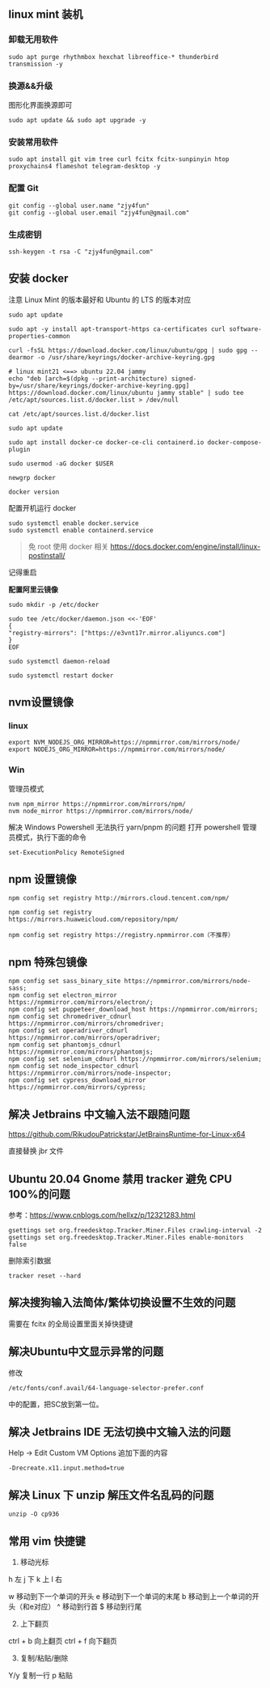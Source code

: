 ## linux mint 装机
### 卸载无用软件

```
sudo apt purge rhythmbox hexchat libreoffice-* thunderbird transmission -y
```

### 换源&&升级

图形化界面换源即可
```
sudo apt update && sudo apt upgrade -y
```
### 安装常用软件

```
sudo apt install git vim tree curl fcitx fcitx-sunpinyin htop proxychains4 flameshot telegram-desktop -y
```

### 配置 Git
```
git config --global user.name "zjy4fun"
git config --global user.email "zjy4fun@gmail.com"
```

### 生成密钥
```
ssh-keygen -t rsa -C "zjy4fun@gmail.com"
```

## 安装 docker
注意 Linux Mint 的版本最好和 Ubuntu 的 LTS 的版本对应

```
sudo apt update

sudo apt -y install apt-transport-https ca-certificates curl software-properties-common

curl -fsSL https://download.docker.com/linux/ubuntu/gpg | sudo gpg --dearmor -o /usr/share/keyrings/docker-archive-keyring.gpg

# linux mint21 <==> ubuntu 22.04 jammy
echo "deb [arch=$(dpkg --print-architecture) signed-by=/usr/share/keyrings/docker-archive-keyring.gpg] https://download.docker.com/linux/ubuntu jammy stable" | sudo tee /etc/apt/sources.list.d/docker.list > /dev/null

cat /etc/apt/sources.list.d/docker.list

sudo apt update

sudo apt install docker-ce docker-ce-cli containerd.io docker-compose-plugin

sudo usermod -aG docker $USER

newgrp docker

docker version
```
配置开机运行 docker
```
sudo systemctl enable docker.service
sudo systemctl enable containerd.service
```
> 免 root 使用 docker 相关 https://docs.docker.com/engine/install/linux-postinstall/

记得重启

**配置阿里云镜像**
```
sudo mkdir -p /etc/docker

sudo tee /etc/docker/daemon.json <<-'EOF'
{
"registry-mirrors": ["https://e3vnt17r.mirror.aliyuncs.com"]
}
EOF

sudo systemctl daemon-reload

sudo systemctl restart docker
```

## nvm设置镜像 
### linux
```
export NVM_NODEJS_ORG_MIRROR=https://npmmirror.com/mirrors/node/
export NODEJS_ORG_MIRROR=https://npmmirror.com/mirrors/node/
```

### Win
管理员模式
```
nvm npm_mirror https://npmmirror.com/mirrors/npm/  
nvm node_mirror https://npmmirror.com/mirrors/node/ 
```

解决 Windows Powershell 无法执行 yarn/pnpm 的问题
打开 powershell 管理员模式，执行下面的命令
```
set-ExecutionPolicy RemoteSigned
```


## npm 设置镜像
```
npm config set registry http://mirrors.cloud.tencent.com/npm/

npm config set registry https://mirrors.huaweicloud.com/repository/npm/

npm config set registry https://registry.npmmirror.com（不推荐）

```
## npm 特殊包镜像
```
npm config set sass_binary_site https://npmmirror.com/mirrors/node-sass;
npm config set electron_mirror https://npmmirror.com/mirrors/electron/;
npm config set puppeteer_download_host https://npmmirror.com/mirrors;
npm config set chromedriver_cdnurl https://npmmirror.com/mirrors/chromedriver;
npm config set operadriver_cdnurl https://npmmirror.com/mirrors/operadriver;
npm config set phantomjs_cdnurl https://npmmirror.com/mirrors/phantomjs;
npm config set selenium_cdnurl https://npmmirror.com/mirrors/selenium;
npm config set node_inspector_cdnurl https://npmmirror.com/mirrors/node-inspector;
npm config set cypress_download_mirror https://npmmirror.com/mirrors/cypress;
```

## 解决 Jetbrains 中文输入法不跟随问题

https://github.com/RikudouPatrickstar/JetBrainsRuntime-for-Linux-x64

直接替换 jbr 文件


## Ubuntu 20.04 Gnome 禁用 tracker 避免 CPU 100%的问题

参考：https://www.cnblogs.com/hellxz/p/12321283.html

```
gsettings set org.freedesktop.Tracker.Miner.Files crawling-interval -2
gsettings set org.freedesktop.Tracker.Miner.Files enable-monitors false
```
删除索引数据
```
tracker reset --hard
```


## 解决搜狗输入法简体/繁体切换设置不生效的问题

需要在 fcitx 的全局设置里面关掉快捷键

## 解决Ubuntu中文显示异常的问题

修改
```
/etc/fonts/conf.avail/64-language-selector-prefer.conf
```
中的配置，把SC放到第一位。

## 解决 Jetbrains IDE 无法切换中文输入法的问题

Help -> Edit Custom VM Options 追加下面的内容
```
-Drecreate.x11.input.method=true
```

## 解决 Linux 下 unzip 解压文件名乱码的问题

```
unzip -O cp936
```

## 常用 vim 快捷键

1. 移动光标

h  左
j  下
k  上
l  右

w  移动到下一个单词的开头
e  移动到下一个单词的末尾
b  移动到上一个单词的开头（和e对应）
^  移动到行首 
$  移动到行尾



2. 上下翻页

ctrl + b  向上翻页
ctrl + f  向下翻页

3. 复制/粘贴/删除

Y/y  复制一行
p    粘贴
